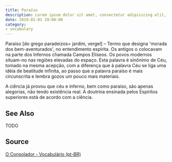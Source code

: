 ```yaml
---
title: Paraíso
description: Lorem ipsum dolor sit amet, consectetur adipisicing elit, sed do eiusmod tempor incididunt ut labore et dolore magna aliqua.  TODO
date: 2019-02-01 19:00:00
category:
- vocabulary
---
```


Paraíso [do grego paradeizos= jardim, vergel] – Termo que designa 'morada dos bem-aventurados', no entendimento espírita. Os antigos o colocavam na parte dos Infernos chamada Campos Elíseos. Os povos modernos situam-no nas regiões elevadas do espaço. Esta palavra é sinônimo de Céu, tomado na mesma acepção, com a diferença que à palavra Céu se liga uma idéia de beatitude infinita, ao passo que a palavra paraíso é mais circunscrita e lembra gozos um pouco mais materiais.

A ciência já provou que céu e inferno, bem como paraíso, são apenas alegorias, não tendo existência real. A doutrina ensinada pelos Espíritos superiores está de acordo com a ciência.


## See Also
TODO

## Source
[O Consolador - Vocabulário (pt-BR)](http://www.oconsolador.com.br/linkfixo/vocabulario/principal.html)
